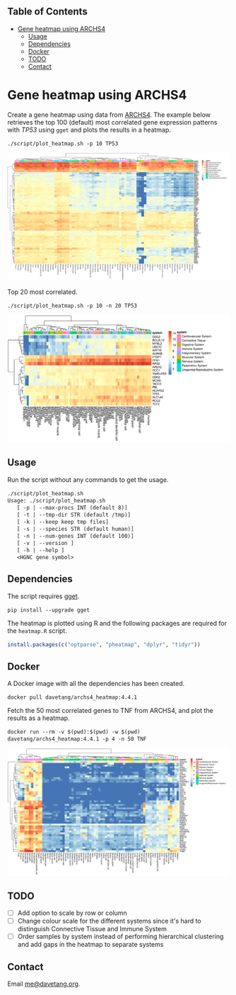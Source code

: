 ## Table of Contents

- [Gene heatmap using ARCHS4](#gene-heatmap-using-archs4)
  - [Usage](#usage)
  - [Dependencies](#dependencies)
  - [Docker](#docker)
  - [TODO](#todo)
  - [Contact](#contact)

# Gene heatmap using ARCHS4

Create a gene heatmap using data from [ARCHS4](https://maayanlab.cloud/archs4/). The example below retrieves the top 100 (default) most correlated gene expression patterns with _TP53_ using `gget` and plots the results in a heatmap.

```console
./script/plot_heatmap.sh -p 10 TP53
```

![](TP53_top100.png)

Top 20 most correlated.

```console
./script/plot_heatmap.sh -p 10 -n 20 TP53
```

![](TP53_top20.png)

## Usage

Run the script without any commands to get the usage.

```console
./script/plot_heatmap.sh
Usage: ./script/plot_heatmap.sh
   [ -p | --max-procs INT (default 8)]
   [ -t | --tmp-dir STR (default /tmp)]
   [ -k | --keep keep tmp files]
   [ -s | --species STR (default human)]
   [ -n | --num-genes INT (default 100)]
   [ -v | --version ]
   [ -h | --help ]
   <HGNC gene symbol>
```

## Dependencies

The script requires [gget](https://github.com/pachterlab/gget).

```console
pip install --upgrade gget
```

The heatmap is plotted using R and the following packages are required for the `heatmap.R` script.

```r
install.packages(c("optparse", "pheatmap", "dplyr", "tidyr"))
```

## Docker

A Docker image with all the dependencies has been created.

```console
docker pull davetang/archs4_heatmap:4.4.1
```

Fetch the 50 most correlated genes to TNF from ARCHS4, and plot the results as a heatmap.

```console
docker run --rm -v $(pwd):$(pwd) -w $(pwd) davetang/archs4_heatmap:4.4.1 -p 4 -n 50 TNF
```

![](TNF_top50.png)

## TODO

- [ ] Add option to scale by row or column
- [ ] Change colour scale for the different systems since it's hard to distinguish Connective Tissue and Immune System
- [ ] Order samples by system instead of performing hierarchical clustering and add gaps in the heatmap to separate systems

## Contact

Email <me@davetang.org>.
